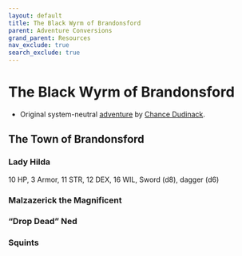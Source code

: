 ```yaml
---
layout: default
title: The Black Wyrm of Brandonsford
parent: Adventure Conversions
grand_parent: Resources
nav_exclude: true
search_exclude: true
---
```


# The Black Wyrm of Brandonsford

- Original system-neutral [adventure](https://www.drivethrurpg.com/product/327744/The-Black-Wyrm-of-Brandonsford) by [Chance Dudinack](https://wizardfightclub.blogspot.com/).

## The Town of Brandonsford
### Lady Hilda
10 HP, 3 Armor, 11 STR, 12 DEX, 16 WIL, Sword (d8), dagger (d6)


### Malzazerick the Magnificent

### “Drop Dead” Ned

### Squints
